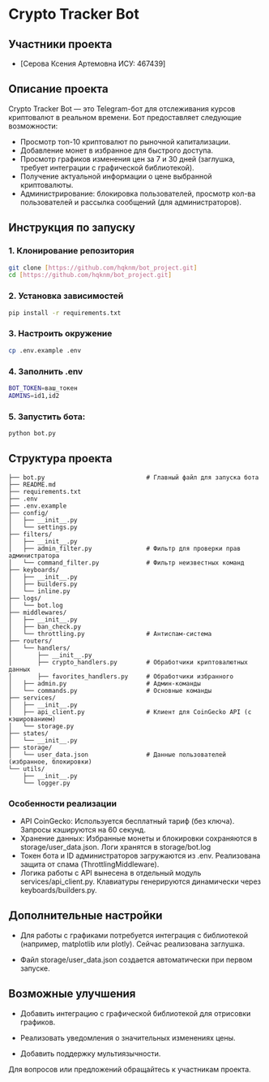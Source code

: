 
# Crypto Tracker Bot

## Участники проекта
- [Cерова Ксения Артемовна ИСУ: 467439]


## Описание проекта
Crypto Tracker Bot — это Telegram-бот для отслеживания курсов криптовалют в реальном времени. Бот предоставляет следующие возможности:
- Просмотр топ-10 криптовалют по рыночной капитализации.
- Добавление монет в избранное для быстрого доступа.
- Просмотр графиков изменения цен за 7 и 30 дней (заглушка, требует интеграции с графической библиотекой).
- Получение актуальной информации о цене выбранной криптовалюты.
- Администрирование: блокировка пользователей, просмотр кол-ва пользователей и рассылка сообщений (для администраторов).

## Инструкция по запуску

### 1. Клонирование репозитория
```bash
git clone [https://github.com/hqknm/bot_project.git]
cd [https://github.com/hqknm/bot_project.git]
```
### 2. Установка зависимостей
```bash
pip install -r requirements.txt
```
### 3. Настроить окружение
```bash
cp .env.example .env
```
### 4. Заполнить .env
```bash
BOT_TOKEN=ваш_токен
ADMINS=id1,id2
```
### 5. Запустить бота:
```bash
python bot.py
```
## Структура проекта
```
├── bot.py                            # Главный файл для запуска бота
├── README.md
├── requirements.txt
├── .env
├── .env.example
├── config/
│   ├── __init__.py
│   └── settings.py
├── filters/
│   ├── __init__.py
│   ├── admin_filter.py               # Фильтр для проверки прав администратора
│   └── command_filter.py             # Фильтр неизвестных команд
├── keyboards/
│   ├── __init__.py
│   ├── builders.py
│   └── inline.py
├── logs/
│   └── bot.log
├── middlewares/
│   ├── __init__.py
│   ├── ban_check.py
│   └── throttling.py                 # Антиспам-система
├── routers/
│   └── handlers/
│       ├── __init__.py
│       ├── crypto_handlers.py        # Обработчики криптовалютных данных
│       ├── favorites_handlers.py     # Обработчики избранного
│   ├── admin.py                      # Админ-команды 
│   └── commands.py                   # Основные команды 
├── services/
│   ├── __init__.py
│   ├── api_client.py                 # Клиент для CoinGecko API (с кэшированием)
│   └── storage.py
├── states/
│   └── __init__.py
├── storage/
│   └── user_data.json                # Данные пользователей (избранное, блокировки)
└── utils/
    ├── __init__.py
    └── logger.py
```
### Особенности реализации

- API CoinGecko: Используется бесплатный тариф (без ключа). Запросы кэшируются на 60 секунд.
- Хранение данных:
Избранные монеты и блокировки сохраняются в storage/user_data.json.
Логи хранятся в storage/bot.log
- Токен бота и ID администраторов загружаются из .env.
Реализована защита от спама (ThrottlingMiddleware).
- Логика работы с API вынесена в отдельный модуль services/api_client.py.
Клавиатуры генерируются динамически через keyboards/builders.py.

## Дополнительные настройки
- Для работы с графиками потребуется интеграция с библиотекой (например, matplotlib или plotly). Сейчас реализована заглушка.

- Файл storage/user_data.json создается автоматически при первом запуске.

## Возможные улучшения

- Добавить интеграцию с графической библиотекой для отрисовки графиков.

- Реализовать уведомления о значительных изменениях цены.

- Добавить поддержку мультиязычности.

Для вопросов или предложений обращайтесь к участникам проекта.
